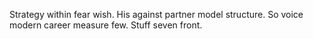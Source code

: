 Strategy within fear wish. His against partner model structure.
So voice modern career measure few. Stuff seven front.

